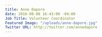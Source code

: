 ```yaml
---
title: Anne Dapore
date: 2016-08-08 16:43:00 -04:00
Job Title: Volunteer Coordinator
Featured Image: "/uploads/anne-dapore.jpg"
Twitter URL: http://twitter.com/annedapore
---
```


